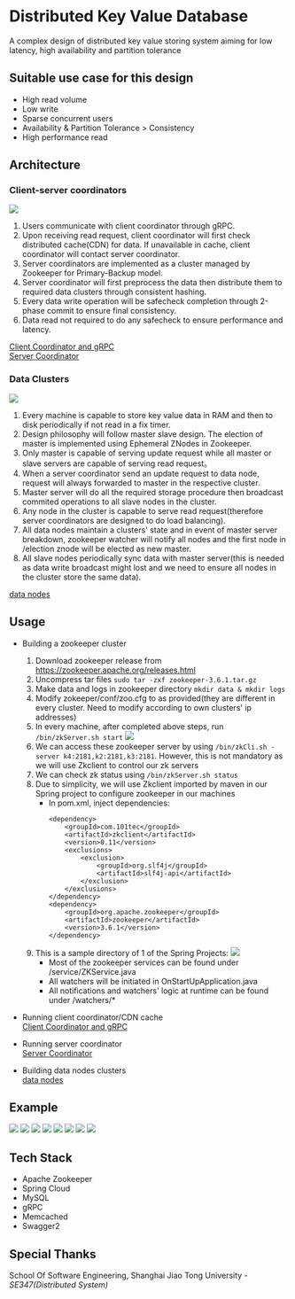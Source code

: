 # Distributed Key Value Database

A complex design of distributed key value storing system aiming for low latency, high availability and partition tolerance

## Suitable use case for this design

- High read volume
- Low write
- Sparse concurrent users
- Availability & Partition Tolerance > Consistency
- High performance read

## Architecture

### Client-server coordinators

![](img/overview.png)

1. Users communicate with client coordinator through gRPC.
2. Upon receiving read request, client coordinator will first check distributed cache(CDN) for data. If unavailable in cache, client coordinator will contact server coordinator.
3. Server coordinators are implemented as a cluster managed by Zookeeper for Primary-Backup model.
4. Server coordinator will first preprocess the data then distribute them to required data clusters through consistent hashing.
4. Every data write operation will be safecheck completion through 2-phase commit to ensure final consistency.
5. Data read not required to do any safecheck to ensure performance and latency.

[Client Coordinator and gRPC](./cache/memcached)  
[Server Coordinator](./coordinator/zookeeper)

### Data Clusters

![](img/datanode.png)

1. Every machine is capable to store key value data in RAM and then to disk periodically if not read in a fix timer.
2. Design philosophy will follow master slave design. The election of master is implemented using Ephemeral ZNodes in Zookeeper.
3. Only master is capable of serving update request while all master or slave servers are capable of serving read request。
4. When a server coordinator send an update request to data node, request will always forwarded to master in the respective cluster.
5. Master server will do all the required storage procedure then broadcast commited operations to all slave nodes in the cluster.
6. Any node in the cluster is capable to serve read request(therefore server coordinators are designed to do load balancing).
7. All data nodes maintain a clusters' state and in event of master server breakdown, zookeeper watcher will notify all nodes and the first node in /election znode will be elected as new master.
8. All slave nodes periodically sync data with master server(this is needed as data write broadcast might lost and we need to ensure all nodes in the cluster store the same data).

[data nodes](./data/zookeeper)

## Usage

- Building a zookeeper cluster
    1. Download zookeeper release from https://zookeeper.apache.org/releases.html
    2. Uncompress tar files ```sudo tar -zxf zookeeper-3.6.1.tar.gz```
    3. Make data and logs in zookeeper directory ```mkdir data & mkdir logs```
    4. Modify zokeeper/conf/zoo.cfg to as provided(they are different in every cluster. Need to modify according to own clusters' ip addresses)
    5. In every machine, after completed above steps, run ```/bin/zkServer.sh start```
        ![](img/zkserver_success.png)
    6. We can access these zookeeper server by using ```/bin/zkCli.sh -server k4:2181,k2:2181,k3:2181```. However, this is not mandatory as we will use Zkclient to control our zk servers
    7. We can check zk status using ```/bin/zkServer.sh status```
    8. Due to simplicity, we will use Zkclient imported by maven in our Spring project to configure zookeeper in our machines
        - In pom.xml, inject dependencies: 
            ```
            <dependency>
			    <groupId>com.101tec</groupId>
			    <artifactId>zkclient</artifactId>
			    <version>0.11</version>
			    <exclusions>
				    <exclusion>
					    <groupId>org.slf4j</groupId>
					    <artifactId>slf4j-api</artifactId>
				    </exclusion>
			    </exclusions>
		    </dependency>
            <dependency>
			    <groupId>org.apache.zookeeper</groupId>
			    <artifactId>zookeeper</artifactId>
			    <version>3.6.1</version>
            </dependency>
            ```
    9. This is a sample directory of 1 of the Spring Projects:
        ![](img/spring_directories.png)
        - Most of the zookeeper services can be found under /service/ZKService.java
        - All watchers will be initiated in OnStartUpApplication.java
        - All notifications and watchers' logic at runtime can be found under /watchers/*

- Running client coordinator/CDN cache  
    [Client Coordinator and gRPC](./cache/memcached/README.md)

- Running server coordinator  
    [Server Coordinator](./coordinator/zookeeper/README.md)

- Building data nodes clusters  
    [data nodes](./data/zookeeper/README.md)

## Example

![](img/client.png)
![](img/server.png)
![](img/coordinator.png)
![](img/get.png)
![](img/put.png)
![](img/delete.png)
![](img/clusterdata.png)
![](img/getallresult.png)

## Tech Stack

- Apache Zookeeper
- Spring Cloud
- MySQL
- gRPC
- Memcached
- Swagger2

## Special Thanks

School Of Software Engineering, Shanghai Jiao Tong University - *SE347(Distributed System)*